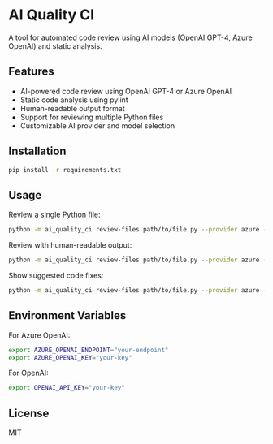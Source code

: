 # AI Quality CI

A tool for automated code review using AI models (OpenAI GPT-4, Azure OpenAI) and static analysis.

## Features

- AI-powered code review using OpenAI GPT-4 or Azure OpenAI
- Static code analysis using pylint
- Human-readable output format
- Support for reviewing multiple Python files
- Customizable AI provider and model selection

## Installation

```bash
pip install -r requirements.txt
```

## Usage

Review a single Python file:
```bash
python -m ai_quality_ci review-files path/to/file.py --provider azure --model gpt-4o
```

Review with human-readable output:
```bash
python -m ai_quality_ci review-files path/to/file.py --provider azure --model gpt-4o --human-readable
```

Show suggested code fixes:
```bash
python -m ai_quality_ci review-files path/to/file.py --provider azure --model gpt-4o --show-fixes
```

## Environment Variables

For Azure OpenAI:
```bash
export AZURE_OPENAI_ENDPOINT="your-endpoint"
export AZURE_OPENAI_KEY="your-key"
```

For OpenAI:
```bash
export OPENAI_API_KEY="your-key"
```

## License

MIT
